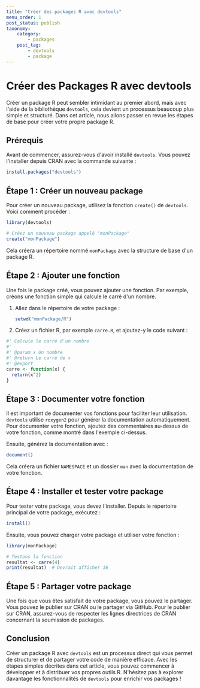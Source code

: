 ```yaml
---
title: "Créer des packages R avec devtools"
menu_order: 1
post_status: publish
taxonomy:
    category:
        - packages
    post_tag:
        - devtools
        - package
---
```


# Créer des Packages R avec devtools

Créer un package R peut sembler intimidant au premier abord, mais avec l'aide de la bibliothèque `devtools`, cela devient un processus beaucoup plus simple et structuré. Dans cet article, nous allons passer en revue les étapes de base pour créer votre propre package R.

## Prérequis

Avant de commencer, assurez-vous d'avoir installé `devtools`. Vous pouvez l'installer depuis CRAN avec la commande suivante :

```R
install.packages("devtools")
```

## Étape 1 : Créer un nouveau package

Pour créer un nouveau package, utilisez la fonction `create()` de `devtools`. Voici comment procéder :

```R
library(devtools)

# Créez un nouveau package appelé "monPackage"
create("monPackage")
```

Cela créera un répertoire nommé `monPackage` avec la structure de base d'un package R.

## Étape 2 : Ajouter une fonction

Une fois le package créé, vous pouvez ajouter une fonction. Par exemple, créons une fonction simple qui calcule le carré d'un nombre.

1. Allez dans le répertoire de votre package :
   ```R
   setwd("monPackage/R")
   ```

2. Créez un fichier R, par exemple `carre.R`, et ajoutez-y le code suivant :

```R
#' Calcule le carré d'un nombre
#'
#' @param x Un nombre
#' @return Le carré de x
#' @export
carre <- function(x) {
  return(x^2)
}
```

## Étape 3 : Documenter votre fonction

Il est important de documenter vos fonctions pour faciliter leur utilisation. `devtools` utilise `roxygen2` pour générer la documentation automatiquement. Pour documenter votre fonction, ajoutez des commentaires au-dessus de votre fonction, comme montré dans l'exemple ci-dessus.

Ensuite, générez la documentation avec :

```R
document()
```

Cela créera un fichier `NAMESPACE` et un dossier `man` avec la documentation de votre fonction.

## Étape 4 : Installer et tester votre package

Pour tester votre package, vous devez l'installer. Depuis le répertoire principal de votre package, exécutez :

```R
install()
```

Ensuite, vous pouvez charger votre package et utiliser votre fonction :

```R
library(monPackage)

# Testons la fonction
resultat <- carre(4)
print(resultat)  # Devrait afficher 16
```

## Étape 5 : Partager votre package

Une fois que vous êtes satisfait de votre package, vous pouvez le partager. Vous pouvez le publier sur CRAN ou le partager via GitHub. Pour le publier sur CRAN, assurez-vous de respecter les lignes directrices de CRAN concernant la soumission de packages.

## Conclusion

Créer un package R avec `devtools` est un processus direct qui vous permet de structurer et de partager votre code de manière efficace. Avec les étapes simples décrites dans cet article, vous pouvez commencer à développer et à distribuer vos propres outils R. N'hésitez pas à explorer davantage les fonctionnalités de `devtools` pour enrichir vos packages !

